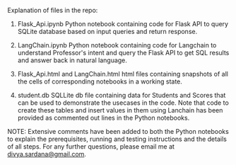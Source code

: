 Explanation of files in the repo:

1. Flask_Api.ipynb
Python notebook containing code for Flask API to query SQLite database based on input queries and return response.

2. LangChain.ipynb
Python notebook containing code for Langchain to understand Professor's intent and query the Flask API to get SQL results and answer back in natural language.

3. Flask_Api.html and LangChain.html
html files containing snapshots of all the cells of corresponding notebooks in a working state.

4. student.db
SQLLite db file containing data for Students and Scores that can be used to demonstrate the usecases in the code. Note that code to create these tables and insert values in them using Lanchain has been provided as commented out lines in the Python notebooks.


NOTE: Extensive comments have been added to both the Python notebooks to explain the prerequisites, running and testing instructions and the details of all steps.
For any further questions, please email me at divya.sardana@gmail.com.
